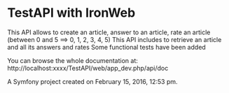 TestAPI with IronWeb
====================

This API allows to create an article, answer to an article, rate an article (between 0 and 5 ==> 0, 1, 2, 3, 4, 5)
This API includes to retrieve an article and all its answers and rates
Some functional tests have been added

You can browse the whole documentation at: http://localhost:xxxx/TestAPI/web/app_dev.php/api/doc

A Symfony project created on February 15, 2016, 12:53 pm.
